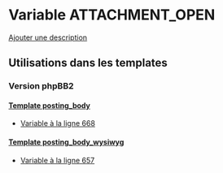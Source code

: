 # Variable ATTACHMENT_OPEN
[Ajouter une description](https://fa-tvars.appspot.com/var/ATTACHMENT_OPEN)

## Utilisations dans les templates

### Version phpBB2

#### [Template posting_body](subsilver/posting_body.md#readme)
* [Variable &agrave; la ligne 668](../subsilver/posting_body.tpl#L668)

#### [Template posting_body_wysiwyg](subsilver/posting_body_wysiwyg.md#readme)
* [Variable &agrave; la ligne 657](../subsilver/posting_body_wysiwyg.tpl#L657)